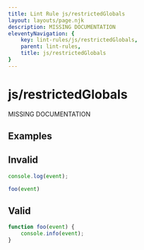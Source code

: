 ```yaml
---
title: Lint Rule js/restrictedGlobals
layout: layouts/page.njk
description: MISSING DOCUMENTATION
eleventyNavigation: {
	key: lint-rules/js/restrictedGlobals,
	parent: lint-rules,
	title: js/restrictedGlobals
}
---
```


# js/restrictedGlobals

MISSING DOCUMENTATION

<!-- EVERYTHING BELOW IS AUTOGENERATED. SEE SCRIPTS FOLDER FOR UPDATE SCRIPTS -->


## Examples
## Invalid
```typescript
console.log(event);
```
```typescript
foo(event)
```
## Valid
```typescript
function foo(event) {
	console.info(event);
}
```
